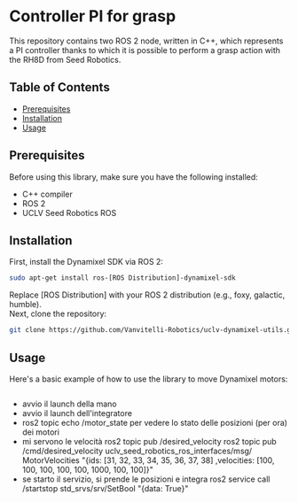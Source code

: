 # Controller PI for grasp

This repository contains two ROS 2 node, written in C++, which represents a PI controller thanks to which it is possible to perform a grasp action with the RH8D from Seed Robotics.


## Table of Contents

- [Prerequisites](#prerequisites)
- [Installation](#installation)
- [Usage](#usage)

## Prerequisites

Before using this library, make sure you have the following installed:

- C++ compiler
- ROS 2
- UCLV Seed Robotics ROS

## Installation

First, install the Dynamixel SDK via ROS 2:

```bash
sudo apt-get install ros-[ROS Distribution]-dynamixel-sdk
```
Replace [ROS Distribution] with your ROS 2 distribution (e.g., foxy, galactic, humble).<br /> 
Next, clone the repository:
```bash
git clone https://github.com/Vanvitelli-Robotics/uclv-dynamixel-utils.git
```
## Usage
Here's a basic example of how to use the library to move Dynamixel motors:
```cpp
```



* avvio il launch della mano
* avvio il launch dell'integratore
* ros2 topic echo /motor_state per vedere lo stato delle posizioni (per ora) dei motori
* mi servono le velocità ros2 topic pub /desired_velocity     ros2 topic pub /cmd/desired_velocity uclv_seed_robotics_ros_interfaces/msg/             MotorVelocities "{ids: [31, 32, 33, 34, 35, 36, 37, 38] ,velocities: [100, 100, 100, 100, 100, 1000, 100, 100]}"
* se starto il servizio, si prende le posizioni e integra     ros2 service call /startstop std_srvs/srv/SetBool "{data: True}"

